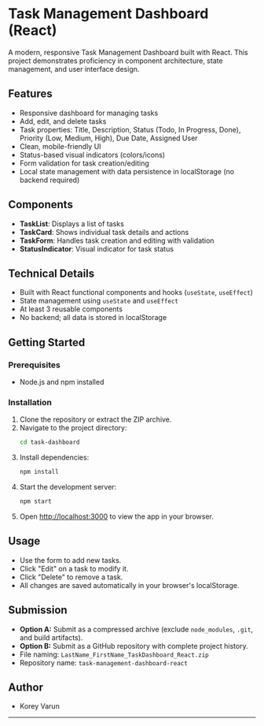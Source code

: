 # Task Management Dashboard (React)

A modern, responsive Task Management Dashboard built with React. This project demonstrates proficiency in component architecture, state management, and user interface design.

## Features
- Responsive dashboard for managing tasks
- Add, edit, and delete tasks
- Task properties: Title, Description, Status (Todo, In Progress, Done), Priority (Low, Medium, High), Due Date, Assigned User
- Clean, mobile-friendly UI
- Status-based visual indicators (colors/icons)
- Form validation for task creation/editing
- Local state management with data persistence in localStorage (no backend required)

## Components
- **TaskList**: Displays a list of tasks
- **TaskCard**: Shows individual task details and actions
- **TaskForm**: Handles task creation and editing with validation
- **StatusIndicator**: Visual indicator for task status

## Technical Details
- Built with React functional components and hooks (`useState`, `useEffect`)
- State management using `useState` and `useEffect`
- At least 3 reusable components
- No backend; all data is stored in localStorage

## Getting Started

### Prerequisites
- Node.js and npm installed

### Installation
1. Clone the repository or extract the ZIP archive.
2. Navigate to the project directory:
   ```bash
   cd task-dashboard
   ```
3. Install dependencies:
   ```bash
   npm install
   ```
4. Start the development server:
   ```bash
   npm start
   ```
5. Open [http://localhost:3000](http://localhost:3000) to view the app in your browser.

## Usage
- Use the form to add new tasks.
- Click "Edit" on a task to modify it.
- Click "Delete" to remove a task.
- All changes are saved automatically in your browser's localStorage.

## Submission
- **Option A:** Submit as a compressed archive (exclude `node_modules`, `.git`, and build artifacts).
- **Option B:** Submit as a GitHub repository with complete project history.
- File naming: `LastName_FirstName_TaskDashboard_React.zip`
- Repository name: `task-management-dashboard-react`

## Author
- Korey Varun

---


